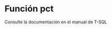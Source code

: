 ﻿---
FunctionName: "pct"
FunctionType: "Crono"
Autogenerated: true
---

# Función  pct

Consulte la documentación en el manual de T-SQL
